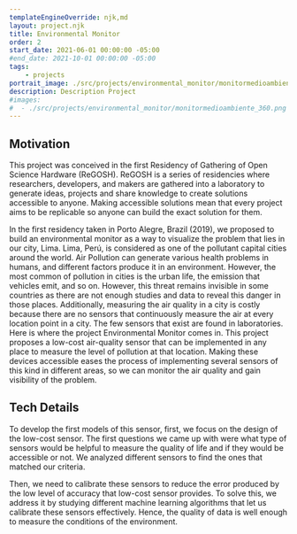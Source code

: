 ```yaml
---
templateEngineOverride: njk,md
layout: project.njk
title: Environmental Monitor 
order: 2
start_date: 2021-06-01 00:00:00 -05:00
#end_date: 2021-10-01 00:00:00 -05:00
tags:
	- projects
portrait_image: ./src/projects/environmental_monitor/monitormedioambiente_360.png
description: Description Project
#images:
#  - ./src/projects/environmental_monitor/monitormedioambiente_360.png
---
```


 
## Motivation

This project was conceived in the first Residency of Gathering of Open Science
Hardware (ReGOSH). ReGOSH is a series of residencies where researchers, 
developers, and makers are gathered into a laboratory to generate ideas, 
projects and share knowledge to create solutions accessible
to anyone. Making accessible solutions mean that every project aims to be
replicable so anyone can build the exact solution for them.

In the first residency taken in Porto Alegre, Brazil (2019), we proposed to
build an environmental monitor as a way to visualize the problem that lies in
our city, Lima. Lima, Perú, is considered as one of the pollutant capital
cities around the world. Air Pollution can generate various health problems in
humans, and different factors produce it in an environment. However, the
most common of pollution in cities is the urban life, the emission that
vehicles emit, and so on. However, this threat remains invisible in some
countries as there are not enough studies and data to reveal this danger 
in those places. Additionally, measuring the air quality in a city is costly
because there are no sensors that continuously measure the air at every
location point in a city. The few sensors that exist are found in
laboratories. Here is where the project Environmental Monitor comes in. This
project proposes a low-cost air-quality sensor that can be implemented in any
place to measure the level of pollution at that location. Making these devices
accessible eases the process of implementing several sensors of this kind in
different areas, so we can monitor the air quality and gain
visibility of the problem. 


## Tech Details

To develop the first models of this sensor, first, we focus
on the design of the low-cost sensor. The first questions we came up with were
what type of sensors would be helpful to measure the quality of life and if they
would be accessible or not. We analyzed different sensors to find the
ones that matched our criteria.

Then, we need to calibrate these sensors to reduce the error produced
by the low level of accuracy that low-cost sensor provides. To solve this, we
address it by studying different machine learning algorithms that let us
calibrate these sensors effectively. Hence, the quality of data is well enough to measure the conditions of the environment.


